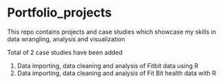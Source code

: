 # Portfolio_projects
This repo contains projects and case studies which showcase my skills in data wrangling, analysis and visualization

Total of 2 case studies have been added
1. Data importing, data cleaning and analysis of Fitbit data using R
2. Data importing, data cleaning and analysis of Fit Bit health data with R
